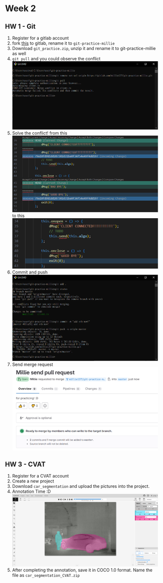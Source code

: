 # Week 2

## HW 1 - Git
1. Register for a gitlab account
2. fork [this](https://gitlab.com/frakw/git_practice) to gitlab, rename it to `git-practice-millie`
3. Download `git_practice.zip`, unzip it and rename it to git-practice-millie as well
4. `git pull` and you could observe the conflict
    ![hw1_1](https://github.com/mvclab-ntust-course/homework2-milliehsieh/blob/main/images/hw1_1.png)
5. Solve the conflict!
    from this  
    ![hw1_2](https://github.com/mvclab-ntust-course/homework2-milliehsieh/blob/main/images/hw1_2.png)  
    to this  
    ![hw1_3](https://github.com/mvclab-ntust-course/homework2-milliehsieh/blob/main/images/hw1_3.png)
6. Commit and push  
    ![hw1_4](https://github.com/mvclab-ntust-course/homework2-milliehsieh/blob/main/images/hw1_4.png)
7. Send merge request  
    ![hw1_5](https://github.com/mvclab-ntust-course/homework2-milliehsieh/blob/main/images/hw1_5.png)



## HW 3 - CVAT
1. Register for a CVAT account
2. Create a new project
3. Download `car_segmentation` and upload the pictures into the project.  
4. Annotation Time :D  
![hw3_1](https://github.com/mvclab-ntust-course/homework2-milliehsieh/blob/main/images/hw3_1.png)
5. After completing the annotation, save it in COCO 1.0 format.
Name the file as `car_segmentation_CVAT.zip`


